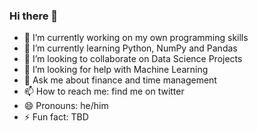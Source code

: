 ### Hi there 👋

<!--
**alfredovaras/alfredovaras** is a ✨ _special_ ✨ repository because its `README.md` (this file) appears on your GitHub profile.

Here are some ideas to get you started:
-->
- 🔭 I’m currently working on my own programming skills
- 🌱 I’m currently learning Python, NumPy and Pandas
- 👯 I’m looking to collaborate on Data Science Projects
- 🤔 I’m looking for help with Machine Learning
- 💬 Ask me about finance and time management
- 📫 How to reach me: find me on twitter
- 😄 Pronouns: he/him
- ⚡ Fun fact: TBD

